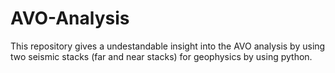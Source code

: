 # AVO-Analysis
This repository gives a undestandable insight into the AVO analysis by using two seismic stacks (far and near stacks) for geophysics by using python.
